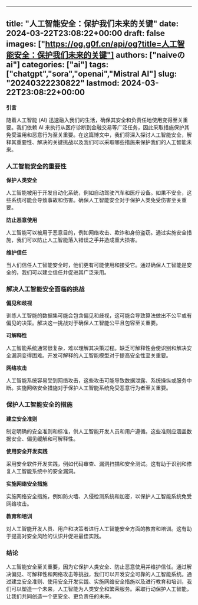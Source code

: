 
---
title: "人工智能安全：保护我们未来的关键"
date: 2024-03-22T23:08:22+00:00
draft: false
images: ["https://og.g0f.cn/api/og?title=人工智能安全：保护我们未来的关键"]
authors: ["naiveのai"]
categories: ["ai"]
tags: ["chatgpt","sora","openai","Mistral AI"]
slug: "20240322230822"
lastmod: 2024-03-22T23:08:22+00:00
---
**引言**

随着人工智能 (AI) 迅速融入我们的生活，确保其安全和负责任地使用变得至关重要。我们依赖 AI 来执行从医疗诊断到金融交易等广泛任务，因此采取措施保护其免受滥用和恶意行为至关重要。在这篇博文中，我们将深入探讨人工智能安全，解释其重要性、解决的关键挑战以及我们可以采取哪些措施来保护我们的人工智能未来。

### 人工智能安全的重要性

**保护人类安全**

人工智能被用于开发自动化系统，例如自动驾驶汽车和医疗设备。如果不安全，这些系统可能会导致事故和伤害。确保人工智能安全对于保护人类免受伤害至关重要。

**防止恶意使用**

人工智能可以被用于恶意目的，例如网络攻击、欺诈和身份盗窃。通过实施安全措施，我们可以防止人工智能落入错误之手并造成重大损害。

**维护信任**

当人们信任人工智能安全时，他们更有可能使用和接受它。通过确保人工智能是安全的，我们可以建立信任并促进其广泛采用。

### 解决人工智能安全面临的挑战

**偏见和歧视**

训练人工智能的数据集可能会包含偏见和歧视，这可能会导致算法做出不公平或有偏见的决策。解决这一挑战对于确保人工智能公平且包容至关重要。

**可解释性**

人工智能系统通常很复杂，难以理解其决策过程。缺乏可解释性会使识别和解决安全漏洞变得困难。开发可解释的人工智能模型对于提高安全性至关重要。

**网络攻击**

人工智能系统容易受到网络攻击，这些攻击可能导致数据泄露、系统操纵或服务中断。实施网络安全措施对于保护人工智能系统免受恶意行为者至关重要。

### 保护人工智能安全的措施

**建立安全准则**

制定明确的安全准则和标准，供人工智能开发人员和用户遵循。这些准则应涵盖数据安全、偏见缓解和可解释性。

**使用安全开发实践**

采用安全软件开发实践，例如代码审查、漏洞扫描和安全测试。这有助于识别和修复人工智能系统中的安全漏洞。

**实施网络安全措施**

实施网络安全措施，例如防火墙、入侵检测系统和加密，以保护人工智能系统免受网络攻击。

**教育和培训**

对人工智能开发人员、用户和决策者进行人工智能安全方面的教育和培训。这有助于提高对安全风险的认识并促进最佳实践。

### 结论

人工智能安全至关重要，因为它保护人类安全、防止恶意使用并维护信任。通过解决偏见、可解释性和网络攻击等挑战，我们可以开发安全可靠的人工智能系统。通过建立安全准则、使用安全开发实践、实施网络安全措施以及进行教育和培训，我们可以塑造一个未来，人工智能为人类安全和繁荣服务。采取行动保护人工智能，让我们共同创造一个更安全、更负责任的未来。